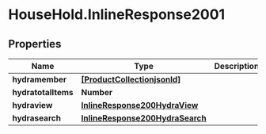 # HouseHold.InlineResponse2001

## Properties

Name | Type | Description | Notes
------------ | ------------- | ------------- | -------------
**hydramember** | [**[ProductCollectionjsonld]**](ProductCollectionjsonld.md) |  | 
**hydratotalItems** | **Number** |  | [optional] 
**hydraview** | [**InlineResponse200HydraView**](InlineResponse200HydraView.md) |  | [optional] 
**hydrasearch** | [**InlineResponse200HydraSearch**](InlineResponse200HydraSearch.md) |  | [optional] 


